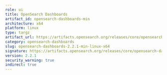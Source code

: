 ```yaml
---
role: ui
title: OpenSearch Dashboards
artifact_id: opensearch-dashboards-min
architecture: x64
platform: linux
type: targz
artifact_url: https://artifacts.opensearch.org/releases/core/opensearch-dashboards/2.2.1/opensearch-dashboards-min-2.2.1-linux-x64.tar.gz
category: opensearch-dashboards
slug: opensearch-dashboards-2.2.1-min-linux-x64
signature: https://artifacts.opensearch.org/releases/core/opensearch-dashboards/2.2.1/opensearch-dashboards-min-2.2.1-linux-x64.tar.gz.sig
version: 2.2.1
security_warning: true
indirect: true
---
```

